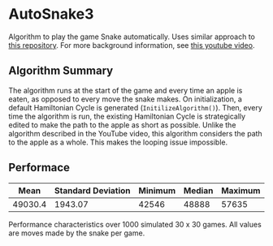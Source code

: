 # AutoSnake3

Algorithm to play the game Snake automatically. Uses similar approach to [this repository](https://github.com/BrianHaidet/AlphaPhoenix/tree/master/Snake_AI_(2020a)_DHCR_with_strategy).
For more background information, see [this youtube video](https://www.youtube.com/watch?v=TOpBcfbAgPg).

## Algorithm Summary

The algorithm runs at the start of the game and every time an apple is eaten, as opposed to every move the snake makes. On initialization, a default Hamiltonian Cycle is generated (`InitilizeAlgorithm()`). Then, every time the algorithm is run, the existing Hamiltonian Cycle is strategically edited to make the path to the apple as short as possible. Unlike the algorithm described in the YouTube video, this algorithm considers the path to the apple as a whole. This makes the looping issue impossible.

## Performace

| Mean    | Standard Deviation | Minimum | Median | Maximum |
| ------- | ------------------ | ------- | ------ | ------- |
| 49030.4 | 1943.07            | 42546   | 48888  | 57635   |

Performance characteristics over 1000 simulated 30 x 30 games. All values are moves made by the snake per game.
